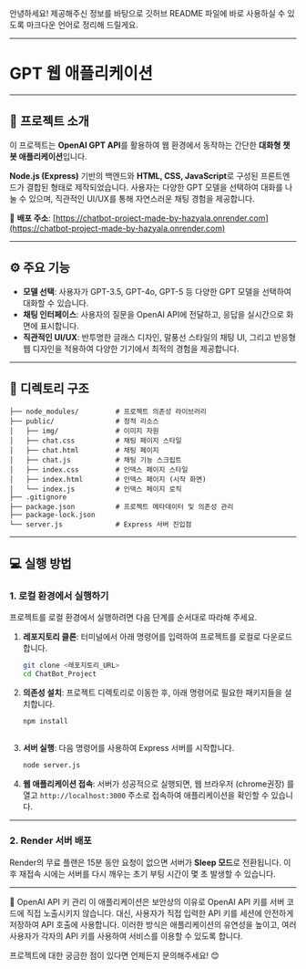 안녕하세요\! 제공해주신 정보를 바탕으로 깃허브 README 파일에 바로 사용하실 수 있도록 마크다운 언어로 정리해 드릴게요.

-----

# GPT 웹 애플리케이션

-----

## 📖 프로젝트 소개

이 프로젝트는 **OpenAI GPT API**를 활용하여 웹 환경에서 동작하는 간단한 **대화형 챗봇 애플리케이션**입니다.

**Node.js (Express)** 기반의 백엔드와 **HTML, CSS, JavaScript**로 구성된 프론트엔드가 결합된 형태로 제작되었습니다. 사용자는 다양한 GPT 모델을 선택하여 대화를 나눌 수 있으며, 직관적인 UI/UX를 통해 자연스러운 채팅 경험을 제공합니다.

🔗 **배포 주소**: [https://chatbot-project-made-by-hazyala.onrender.com](https://chatbot-project-made-by-hazyala.onrender.com)

-----

## ⚙️ 주요 기능

  - **모델 선택**: 사용자가 GPT-3.5, GPT-4o, GPT-5 등 다양한 GPT 모델을 선택하여 대화할 수 있습니다.
  - **채팅 인터페이스**: 사용자의 질문을 OpenAI API에 전달하고, 응답을 실시간으로 화면에 표시합니다.
  - **직관적인 UI/UX**: 반투명한 글래스 디자인, 말풍선 스타일의 채팅 UI, 그리고 반응형 웹 디자인을 적용하여 다양한 기기에서 최적의 경험을 제공합니다.

-----

## 📂 디렉토리 구조

```
├── node_modules/         # 프로젝트 의존성 라이브러리
├── public/               # 정적 리소스
│   ├── img/              # 이미지 자원
│   ├── chat.css          # 채팅 페이지 스타일
│   ├── chat.html         # 채팅 페이지
│   ├── chat.js           # 채팅 기능 스크립트
│   ├── index.css         # 인덱스 페이지 스타일
│   ├── index.html        # 인덱스 페이지 (시작 화면)
│   └── index.js          # 인덱스 페이지 로직
├── .gitignore
├── package.json          # 프로젝트 메타데이터 및 의존성 관리
├── package-lock.json
└── server.js             # Express 서버 진입점
```

-----

## 💻 실행 방법

### 1\. 로컬 환경에서 실행하기

프로젝트를 로컬 환경에서 실행하려면 다음 단계를 순서대로 따라해 주세요.

1.  **레포지토리 클론**: 터미널에서 아래 명령어를 입력하여 프로젝트를 로컬로 다운로드합니다.
    ```bash
    git clone <레포지토리_URL>
    cd ChatBot_Project
    ```
2.  **의존성 설치**: 프로젝트 디렉토리로 이동한 후, 아래 명령어로 필요한 패키지들을 설치합니다.
    ```bash
    npm install
    ```
    ```
3.  **서버 실행**: 다음 명령어를 사용하여 Express 서버를 시작합니다.
    ```bash
    node server.js
    ```
4.  **웹 애플리케이션 접속**: 서버가 성공적으로 실행되면, 웹 브라우저 (chrome권장) 를 열고 `http://localhost:3000` 주소로 접속하여 애플리케이션을 확인할 수 있습니다.

-----

### 2\. Render 서버 배포

Render의 무료 플랜은 15분 동안 요청이 없으면 서버가 **Sleep 모드**로 전환됩니다. 이후 재접속 시에는 서버를 다시 깨우는 초기 부팅 시간이 몇 초 발생할 수 있습니다.

-----

🔑 OpenAI API 키 관리
이 애플리케이션은 보안상의 이유로 OpenAI API 키를 서버 코드에 직접 노출시키지 않습니다. 
대신, 사용자가 직접 입력한 API 키를 세션에 안전하게 저장하여 API 호출에 사용합니다. 
이러한 방식은 애플리케이션의 유연성을 높이고, 여러 사용자가 각자의 API 키를 사용하여 서비스를 이용할 수 있도록 합니다.


프로젝트에 대한 궁금한 점이 있다면 언제든지 문의해주세요\! 😊
